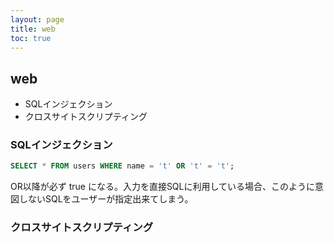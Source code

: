 ```yaml
---
layout: page
title: web
toc: true
---
```


## web

- SQLインジェクション
- クロスサイトスクリプティング

### SQLインジェクション
```sql
SELECT * FROM users WHERE name = 't' OR 't' = 't';
```

OR以降が必ず true になる。入力を直接SQLに利用している場合、このように意図しないSQLをユーザーが指定出来てしまう。

### クロスサイトスクリプティング
